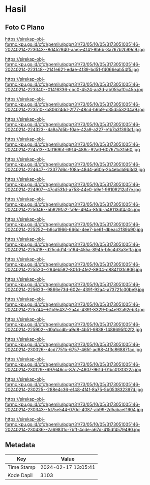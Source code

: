 # Hasil

## Foto C Plano

https://sirekap-obj-formc.kpu.go.id/cfc1/pemilu/pdpr/31/73/05/10/05/3173051005146-20240214-223043--8d452940-aae5-4141-8b6b-3a767b2b99c9.jpg

https://sirekap-obj-formc.kpu.go.id/cfc1/pemilu/pdpr/31/73/05/10/05/3173051005146-20240214-223148--2141e621-edae-4f39-bd51-f4066eab54f5.jpg

https://sirekap-obj-formc.kpu.go.id/cfc1/pemilu/pdpr/31/73/05/10/05/3173051005146-20240214-223340--01416336-cbc0-4524-aa2d-ab055af0c45a.jpg

https://sirekap-obj-formc.kpu.go.id/cfc1/pemilu/pdpr/31/73/05/10/05/3173051005146-20240214-223510--b80624dd-2f77-48cd-b6b9-c35d553204a9.jpg

https://sirekap-obj-formc.kpu.go.id/cfc1/pemilu/pdpr/31/73/05/10/05/3173051005146-20240214-224323--4a9a7d5b-f0ae-42a9-a227-e1b7a3f393c1.jpg

https://sirekap-obj-formc.kpu.go.id/cfc1/pemilu/pdpr/31/73/05/10/05/3173051005146-20240214-224513--0a1169bf-6914-488c-92a0-607671c31560.jpg

https://sirekap-obj-formc.kpu.go.id/cfc1/pemilu/pdpr/31/73/05/10/05/3173051005146-20240214-224647--23377d6c-f08a-48d4-a60a-2b4ebcb9b3d3.jpg

https://sirekap-obj-formc.kpu.go.id/cfc1/pemilu/pdpr/31/73/05/10/05/3173051005146-20240214-224907--47cd531d-a758-44e0-b9ef-99109212a17e.jpg

https://sirekap-obj-formc.kpu.go.id/cfc1/pemilu/pdpr/31/73/05/10/05/3173051005146-20240214-225046--5b8291a2-fa9e-494a-8fdb-a48113df4a0c.jpg

https://sirekap-obj-formc.kpu.go.id/cfc1/pemilu/pdpr/31/73/05/10/05/3173051005146-20240214-225252--b9ca1966-666d-4ee7-be61-dbeac2189b90.jpg

https://sirekap-obj-formc.kpu.go.id/cfc1/pemilu/pdpr/31/73/05/10/05/3173051005146-20240214-225418--d25cdd14-b164-455a-8945-b5c4d3a3effa.jpg

https://sirekap-obj-formc.kpu.go.id/cfc1/pemilu/pdpr/31/73/05/10/05/3173051005146-20240214-225520--294eb582-801d-4fe2-8804-c884f131c806.jpg

https://sirekap-obj-formc.kpu.go.id/cfc1/pemilu/pdpr/31/73/05/10/05/3173051005146-20240214-225623--9866e73d-602e-4391-92a4-a73721c00be9.jpg

https://sirekap-obj-formc.kpu.go.id/cfc1/pemilu/pdpr/31/73/05/10/05/3173051005146-20240214-225744--61b9e437-2a4d-4391-8329-0a4e92a92eb3.jpg

https://sirekap-obj-formc.kpu.go.id/cfc1/pemilu/pdpr/31/73/05/10/05/3173051005146-20240214-225902--d0a1ccdb-a9d8-4b51-9838-1489695f02f2.jpg

https://sirekap-obj-formc.kpu.go.id/cfc1/pemilu/pdpr/31/73/05/10/05/3173051005146-20240214-230026--4cd7751b-6757-465f-ad68-4f3c868871ac.jpg

https://sirekap-obj-formc.kpu.go.id/cfc1/pemilu/pdpr/31/73/05/10/05/3173051005146-20240214-230129--697646cc-87c7-4907-961d-01bc013f322a.jpg

https://sirekap-obj-formc.kpu.go.id/cfc1/pemilu/pdpr/31/73/05/10/05/3173051005146-20240214-230225--288e4c36-e148-4f4f-8a75-5b053832397d.jpg

https://sirekap-obj-formc.kpu.go.id/cfc1/pemilu/pdpr/31/73/05/10/05/3173051005146-20240214-230343--fd75e544-070d-4087-ab99-2d5abaef1604.jpg

https://sirekap-obj-formc.kpu.go.id/cfc1/pemilu/pdpr/31/73/05/10/05/3173051005146-20240214-230436--2a69831c-7bff-4cde-a67d-415df4579490.jpg


## Metadata

| Key        | Value               |
| ---------- | ------------------- |
| Time Stamp | 2024-02-17 13:05:41 |
| Kode Dapil | 3103                |



